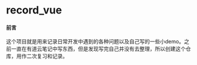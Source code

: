# record_vue

#### 前言

这个项目就是用来记录日常开发中遇到的各种问题以及自己写的一些小demo。之前一直在有道云笔记中写东西，但是发现写完自己并没有去整理，所以创建这个仓库，用作二次复习和记录。